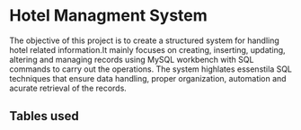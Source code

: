 # Hotel Managment System
The objective of this project is to create a structured system for handling hotel related information.It mainly focuses on creating, inserting, updating, altering and managing records using MySQL workbench with SQL commands to carry out the operations.
The system highlates essenstila SQL techniques that ensure data handling, proper organization, automation and acurate retrieval of the records.

## Tables used

